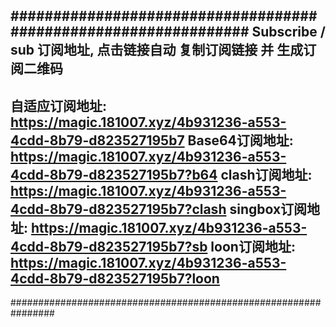 ################################################################
Subscribe / sub 订阅地址, 点击链接自动 复制订阅链接 并 生成订阅二维码
---------------------------------------------------------------
自适应订阅地址:
https://magic.181007.xyz/4b931236-a553-4cdd-8b79-d823527195b7
Base64订阅地址:
https://magic.181007.xyz/4b931236-a553-4cdd-8b79-d823527195b7?b64
clash订阅地址:
https://magic.181007.xyz/4b931236-a553-4cdd-8b79-d823527195b7?clash
singbox订阅地址:
https://magic.181007.xyz/4b931236-a553-4cdd-8b79-d823527195b7?sb
loon订阅地址:
https://magic.181007.xyz/4b931236-a553-4cdd-8b79-d823527195b7?loon
---------------------------------------------------------------
################################################################
